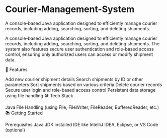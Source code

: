 # Courier-Management-System
A console-based Java application designed to efficiently manage courier records, including adding, searching, sorting, and deleting shipments.

A console-based Java application designed to efficiently manage courier records, including adding, searching, sorting, and deleting shipments. The system also features secure user authentication and role-based access control, ensuring only authorized users can access or modify shipment data.

🚀 Features

Add new courier shipment details
Search shipments by ID or other parameters
Sort shipments based on various criteria
Delete courier records
Secure user login and role-based access control
Persistent data storage using file handling
🛠️ Tech Stack

Java
File Handling (using File, FileWriter, FileReader, BufferedReader, etc.)
📚 Getting Started

Prerequisites
Java JDK installed
IDE like IntelliJ IDEA, Eclipse, or VS Code (optional)
